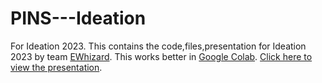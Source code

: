 # PINS---Ideation
For Ideation 2023.
This contains the code,files,presentation for Ideation 2023 by team [EWhizard](https://ewhizard.tech "EWhizard Home").
This works better in [Google Colab](https://colab.research.google.com/drive/1WMq66Qe55pfc9ScyMlnHwejvfAOlZYyh "PINS-Ideation 2023").
[Click here to view the presentation](https://www.canva.com/design/DAFYGIAl9-g/FcR_1MPzJziyDlbtKEkagw/view?utm_content=DAFYGIAl9-g&utm_campaign=designshare&utm_medium=link&utm_source=publishsharelink "PINS -Canva Presentation").
